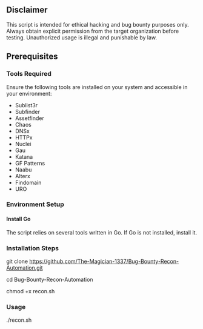 ## Disclaimer
This script is intended for ethical hacking and bug bounty purposes only. Always obtain explicit permission from the target organization before testing. Unauthorized usage is illegal and punishable by law.

## Prerequisites

### Tools Required
Ensure the following tools are installed on your system and accessible in your environment:
- Sublist3r
- Subfinder
- Assetfinder
- Chaos
- DNSx
- HTTPx
- Nuclei
- Gau
- Katana
- GF Patterns
- Naabu
- Alterx
- Findomain
- URO

### Environment Setup

#### Install Go
The script relies on several tools written in Go. If Go is not installed, install it.


### Installation Steps
git clone https://github.com/The-Magician-1337/Bug-Bounty-Recon-Automation.git

cd Bug-Bounty-Recon-Automation

chmod +x recon.sh

### Usage 
./recon.sh
